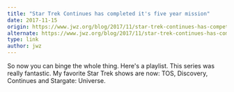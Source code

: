 ```yaml
---
title: "Star Trek Continues has completed it's five year mission"
date: 2017-11-15
origin: https://www.jwz.org/blog/2017/11/star-trek-continues-has-competed-its-five-year-mission/
alternate: https://www.jwz.org/blog/2017/11/star-trek-continues-has-completed-its-five-year-mission/
type: link
author: jwz
---
```


So now you can binge the whole thing. Here's a playlist. This series was really fantastic. My favorite Star Trek shows are now: TOS, Discovery, Continues and Stargate: Universe.

